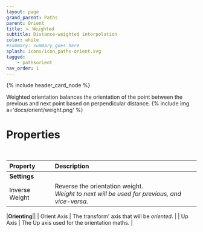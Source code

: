 ```yaml
---
layout: page
grand_parent: Paths
parent: Orient
title: ⋋ Weighted
subtitle: Distance-weighted interpolation
color: white
#summary: summary_goes_here
splash: icons/icon_paths-orient.svg
tagged: 
    - pathsorient
nav_order: 1
---
```


{% include header_card_node %}

Weighted orientation balances the orientation of the point between the previous and next point based on perpendicular distance.
{% include img a='docs/orient/weight.png' %}   

# Properties
<br>

| Property       | Description          |
|:-------------|:------------------|
|**Settings**||
| Inverse Weight           | Reverse the orientation weight.<br>*Weight to next will be used for previous, and vice-versa.* |  

|**Orienting**||
| Orient Axis           | The transform' axis that will be *oriented*. |
| Up Axis           | The Up axis used for the orientation maths. |
